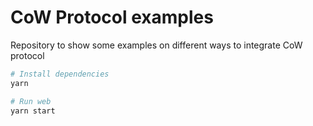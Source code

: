 # CoW Protocol examples
Repository to show some examples on different ways to integrate CoW protocol

```bash
# Install dependencies
yarn

# Run web
yarn start
```